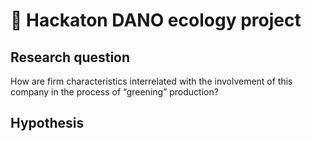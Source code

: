 <h1 align="left">🌱 Hackaton DANO ecology project</h1>

<h2 align="left">Research question</h2>
<p align="left">How are firm characteristics interrelated with the involvement of this company in the process of “greening” production?</p>

<h2 align="left">Hypothesis</h2>




